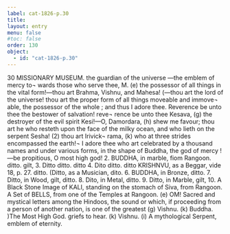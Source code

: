 ```yaml
---
label: cat-1826-p.30
title: 
layout: entry
menu: false
#toc: false
order: 130
object:
  - id: "cat-1826-p.30"
---
```


30
MISSIONARY MUSEUM.
the guardian of the universe —the emblem of mercy to¬
wards those who serve thee, M. (e) the possessor of
all things in the vital form!—thou art Brahma, Vishnu,
and Mahesa! (—thou art the lord of the universe! thou
art the proper form of all things moveable and immove¬
able, the possessor of the whole ; and thus I adore thee.
Reverence be unto thee the bestower of salvation! reve¬
rence be unto thee Kesava, (g) the destroyer of the evil
spirit Kesi!—O, Damordara, (h) shew me favour; thou
art he who resteth upon the face of the milky ocean, and
who lieth on the serpent Sesha! (2) thou art Irivick¬
rama, (k) who at three strides encompassed the earth!¬
I adore thee who art celebrated by a thousand names and
under various forms, in the shape of Buddha, the god of
mercy !—be propitious, O most high god!
2. BUDDHA, in marble, fiom Rangoon.
ditto.
gilt,
3. Ditto      ditto.      ditto
4. Dito       ditto.      ditto
KRISHNVU, as a Beggar,
vide 18, p. 27.
ditto.
(Ditto, as a Musician,
dito.
6. BUDDHA, in Bronze,
ditto.
7. Ditto, in Wood, gilt,
ditto.
8. Dito, in Metal,
ditto.
9. Ditto, in Marble, gilt,
10. A Black Stone Image of KALI, standing on the stomach
of Siva, from Rangoon.
A Set of BELLS, from one of the Temples at Rangoon.
(e) OM! Sacred and mystical letters among the Hindoos, the sound or
which, if proceeding from a person of another nation, is one of the greatest
(g) Vishnu. (k) Buddha.
)The Most High God.
griefs to hear.
(k) Vishnu.
(i) A mythological Serpent, emblem of eternity.